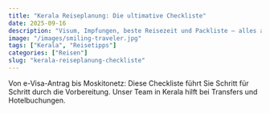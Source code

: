 ```yaml
---
title: "Kerala Reiseplanung: Die ultimative Checkliste"
date: 2025-09-16
description: "Visum, Impfungen, beste Reisezeit und Packliste – alles auf einen Blick."
image: "/images/smiling-traveler.jpg"
tags: ["Kerala", "Reisetipps"]
categories: ["Reisen"]
slug: "kerala-reiseplanung-checkliste"
---
```


Von e-Visa-Antrag bis Moskitonetz: Diese Checkliste führt Sie Schritt für Schritt durch die Vorbereitung. Unser Team in Kerala hilft bei Transfers und Hotelbuchungen.

